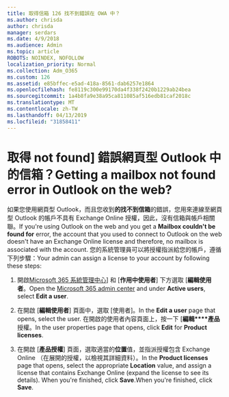```yaml
---
title: 取得信箱 126 找不到錯誤在 OWA 中？
ms.author: chrisda
author: chrisda
manager: serdars
ms.date: 4/9/2018
ms.audience: Admin
ms.topic: article
ROBOTS: NOINDEX, NOFOLLOW
localization_priority: Normal
ms.collection: Adm_O365
ms.custom: 126
ms.assetid: e85bffec-e5ad-418a-8561-dab6257e1864
ms.openlocfilehash: fe8119c300e99170da4f338f2420b1229ab24bea
ms.sourcegitcommit: 1a4b8fa9e38a95ca811085af516edb81caf2018c
ms.translationtype: MT
ms.contentlocale: zh-TW
ms.lasthandoff: 04/13/2019
ms.locfileid: "31858411"
---
```

# <a name="getting-a-mailbox-not-found-error-in-outlook-on-the-web"></a><span data-ttu-id="8660e-102">取得 not found] 錯誤網頁型 Outlook 中的信箱？</span><span class="sxs-lookup"><span data-stu-id="8660e-102">Getting a mailbox not found error in Outlook on the web?</span></span>

<span data-ttu-id="8660e-103">如果您使用網頁型 Outlook，而且您收到**的找不到信箱**的錯誤，您用來連線至網頁型 Outlook 的帳戶不具有 Exchange Online 授權，因此，沒有信箱與帳戶相關聯。</span><span class="sxs-lookup"><span data-stu-id="8660e-103">If you're using Outlook on the web and you get a **Mailbox couldn't be found for** error, the account that you used to connect to Outlook on the web doesn't have an Exchange Online license and therefore, no mailbox is associated with the account.</span></span> <span data-ttu-id="8660e-104">您的系統管理員可以將授權指派給您的帳戶，遵循下列步驟：</span><span class="sxs-lookup"><span data-stu-id="8660e-104">Your admin can assign a license to your account by following these steps:</span></span>

1. <span data-ttu-id="8660e-105">開啟[Microsoft 365 系統管理中心](https://portal.office.com/adminportal/home#/homepage)] 和 [**作用中使用者**] 下方選取 [**編輯使用者**。</span><span class="sxs-lookup"><span data-stu-id="8660e-105">Open the [Microsoft 365 admin center](https://portal.office.com/adminportal/home#/homepage) and under **Active users**, select **Edit a user**.</span></span>

2. <span data-ttu-id="8660e-106">在開啟 [**編輯使用者**] 頁面中，選取 [使用者]。</span><span class="sxs-lookup"><span data-stu-id="8660e-106">In the **Edit a user** page that opens, select the user.</span></span> <span data-ttu-id="8660e-107">在開啟的使用者內容頁面上，按一下 [**編輯\*\*\*\*產品**授權。</span><span class="sxs-lookup"><span data-stu-id="8660e-107">In the user properties page that opens, click **Edit** for **Product licenses**.</span></span>

3. <span data-ttu-id="8660e-108">在開啟 [**產品授權**] 頁面，選取適當的**位置**值，並指派授權包含 Exchange Online （在展開的授權，以檢視其詳細資料）。</span><span class="sxs-lookup"><span data-stu-id="8660e-108">In the **Product licenses** page that opens, select the appropriate **Location** value, and assign a license that contains Exchange Online (expand the license to see its details).</span></span> <span data-ttu-id="8660e-109">When you're finished, click **Save**.</span><span class="sxs-lookup"><span data-stu-id="8660e-109">When you're finished, click **Save**.</span></span>
